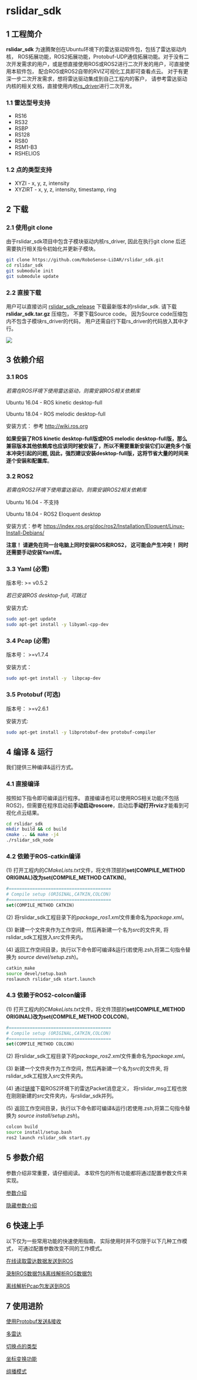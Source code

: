 # **rslidar_sdk**

## 1 工程简介
 **rslidar_sdk** 为速腾聚创在Ubuntu环境下的雷达驱动软件包，包括了雷达驱动内核， ROS拓展功能，ROS2拓展功能，Protobuf-UDP通信拓展功能。对于没有二次开发需求的用户，或是想直接使用ROS或ROS2进行二次开发的用户，可直接使用本软件包， 配合ROS或ROS2自带的RVIZ可视化工具即可查看点云。 对于有更深一步二次开发需求，想将雷达驱动集成到自己工程内的客户， 请参考雷达驱动内核的相关文档，直接使用内核[rs_driver](https://github.com/RoboSense-LiDAR/rs_driver)进行二次开发。

### **1.1 雷达型号支持**

- RS16
- RS32
- RSBP
- RS128
- RS80
- RSM1-B3
- RSHELIOS

### 1.2 点的类型支持

- XYZI - x, y, z, intensity
- XYZIRT - x, y, z, intensity, timestamp, ring

## 2 下载

### 2.1 使用git clone

 由于rslidar_sdk项目中包含子模块驱动内核rs_driver, 因此在执行git clone 后还需要执行相关指令初始化并更新子模块。

  ```sh
git clone https://github.com/RoboSense-LiDAR/rslidar_sdk.git
cd rslidar_sdk
git submodule init
git submodule update
  ```

### 2.2 直接下载

用户可以直接访问  [rslidar_sdk_release](https://github.com/RoboSense-LiDAR/rslidar_sdk/releases) 下载最新版本的rslidar_sdk. 请下载 **rslidar_sdk.tar.gz** 压缩包， 不要下载Source code。 因为Source code压缩包内不包含子模块rs_driver的代码， 用户还需自行下载rs_driver的代码放入其中才行。

![](doc/img/download_page.png)



## 3 依赖介绍

### 3.1 ROS 

*若需在ROS环境下使用雷达驱动，则需安装ROS相关依赖库*

Ubuntu 16.04 - ROS kinetic desktop-full  

Ubuntu 18.04 - ROS melodic desktop-full

安装方式： 参考 http://wiki.ros.org

**如果安装了ROS kinetic desktop-full版或ROS melodic desktop-full版，那么兼容版本其他依赖库也应该同时被安装了，所以不需要重新安装它们以避免多个版本冲突引起的问题, 因此，强烈建议安装desktop-full版，这将节省大量的时间来逐个安装和配置库**。

### 3.2 ROS2

*若需在ROS2环境下使用雷达驱动，则需安装ROS2相关依赖库*

Ubuntu 16.04 - 不支持

Ubuntu 18.04 - ROS2 Eloquent desktop

安装方式：参考 https://index.ros.org/doc/ros2/Installation/Eloquent/Linux-Install-Debians/

**注意！ 请避免在同一台电脑上同时安装ROS和ROS2， 这可能会产生冲突！ 同时还需要手动安装Yaml库。**

### 3.3 Yaml (必需)

版本号:  >= v0.5.2 

*若已安装ROS desktop-full, 可跳过*

安装方式:

```sh
sudo apt-get update
sudo apt-get install -y libyaml-cpp-dev
```

### 3.4 Pcap (必需)

版本号： >=v1.7.4

安装方式：

```sh
sudo apt-get install -y  libpcap-dev
```

### 3.5 Protobuf (可选)

版本号： >=v2.6.1

安装方式:

```sh
sudo apt-get install -y libprotobuf-dev protobuf-compiler
```



## 4 编译 & 运行

我们提供三种编译&运行方式。

### 4.1 直接编译

按照如下指令即可编译运行程序。 直接编译也可以使用ROS相关功能(不包括ROS2)，但需要在程序启动前**手动启动roscore**，启动后**手动打开rviz**才能看到可视化点云结果。

```sh
cd rslidar_sdk
mkdir build && cd build
cmake .. && make -j4
./rslidar_sdk_node
```

### 4.2 依赖于ROS-catkin编译

(1) 打开工程内的*CMakeLists.txt*文件，将文件顶部的**set(COMPILE_METHOD ORIGINAL)**改为**set(COMPILE_METHOD CATKIN)**。

```cmake
#=======================================
# Compile setup (ORIGINAL,CATKIN,COLCON)
#=======================================
set(COMPILE_METHOD CATKIN)
```

(2) 将rslidar_sdk工程目录下的*package_ros1.xml*文件重命名为*package.xml*。

(3) 新建一个文件夹作为工作空间，然后再新建一个名为*src*的文件夹, 将rslidar_sdk工程放入*src*文件夹内。

(4) 返回工作空间目录，执行以下命令即可编译&运行(若使用.zsh,将第二句指令替换为 *source devel/setup.zsh*)。

```sh
catkin_make
source devel/setup.bash
roslaunch rslidar_sdk start.launch
```

### 4.3 依赖于ROS2-colcon编译

(1) 打开工程内的*CMakeLists.txt*文件，将文件顶部的**set(COMPILE_METHOD ORIGINAL)**改为**set(COMPILE_METHOD COLCON)**。

```cmake
#=======================================
# Compile setup (ORIGINAL,CATKIN,COLCON)
#=======================================
set(COMPILE_METHOD COLCON)
```

(2) 将rslidar_sdk工程目录下的*package_ros2.xml*文件重命名为*package.xml*。

(3) 新建一个文件夹作为工作空间，然后再新建一个名为*src*的文件夹, 将rslidar_sdk工程放入*src*文件夹内。

(4) 通过[链接](https://github.com/RoboSense-LiDAR/rslidar_msg)下载ROS2环境下的雷达Packet消息定义， 将rslidar_msg工程也放在刚刚新建的*src*文件夹内，与rslidar_sdk并列。

(5) 返回工作空间目录，执行以下命令即可编译&运行(若使用.zsh,将第二句指令替换为 *source install/setup.zsh*)。

```sh
colcon build
source install/setup.bash
ros2 launch rslidar_sdk start.py
```



## 5 参数介绍

参数介绍非常重要，请仔细阅读。 本软件包的所有功能都将通过配置参数文件来实现。

[参数介绍](doc/intro/parameter_intro_cn.md)

[隐藏参数介绍](doc/intro/hiding_parameters_intro_cn.md)



## 6 快速上手

以下仅为一些常用功能的快速使用指南， 实际使用时并不仅限于以下几种工作模式， 可通过配置参数改变不同的工作模式。

[在线读取雷达数据发送到ROS](doc/howto/how_to_online_send_point_cloud_ros_cn.md)

[录制ROS数据包&离线解析ROS数据包](doc/howto/how_to_record_and_offline_decode_rosbag_cn.md)

[离线解析Pcap包发送到ROS](doc/howto/how_to_offline_decode_pcap_cn.md)



## 7 使用进阶

[使用Protobuf发送&接收](doc/howto/how_to_use_protobuf_function_cn.md)

[多雷达](doc/howto/how_to_use_multi_lidars_cn.md)

[切换点的类型](doc/howto/how_to_switch_point_type_cn.md) 

[坐标变换功能](doc/howto/how_to_use_coordinate_transformation_cn.md) 

[组播模式](doc/howto/how_to_use_multi_cast_function_cn.md) 